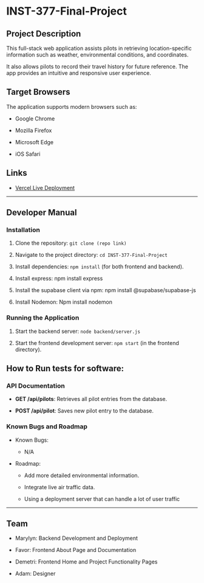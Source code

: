 # INST-377-Final-Project



## Project Description

This full-stack web application assists pilots in retrieving location-specific information such as weather, environmental conditions, and coordinates. 

It also allows pilots to record their travel history for future reference. The app provides an intuitive and responsive user experience.



## Target Browsers

The application supports modern browsers such as:

- Google Chrome

- Mozilla Firefox

- Microsoft Edge

- iOS Safari



## Links

- [Vercel Live Deployment](https://vercel.com/sso/access/request?next=%2Fsso-api%3Furl%3Dhttps%253A%252F%252Finst-377-final-project-cfaf3gdgj-marylyns-projects.vercel.app%252F%26nonce%3D42fbdc39b98e5741f5c33a3a813636b6203f0b0fa4b89e08dd3ca78cde6b8ad6&url=inst-377-final-project-cfaf3gdgj-marylyns-projects.vercel.app)





---



## Developer Manual



### Installation

1. Clone the repository: `git clone (repo link)`

2. Navigate to the project directory: `cd INST-377-Final-Project`
  
3. Install dependencies: `npm install` (for both frontend and backend).
   
5. Install express: npm install express 

6. Install the supabase client via npm: npm install @supabase/supabase-js

7. Install Nodemon: Npm install nodemon


### Running the Application

1. Start the backend server: `node backend/server.js`

2. Start the frontend development server: `npm start` (in the frontend directory).

## How to Run tests for software:


### API Documentation

- **GET /api/pilots**: Retrieves all pilot entries from the database.

- **POST /api/pilot**: Saves new pilot entry to the database.



### Known Bugs and Roadmap

- Known Bugs:

  - N/A

- Roadmap:

  - Add more detailed environmental information.

  - Integrate live air traffic data.
    
  - Using a deployment server that can handle a lot of user traffic
 
    



---



## Team

- Marylyn: Backend Development and Deployment

- Favor: Frontend About Page and Documentation

- Demetri: Frontend Home and Project Functionality Pages

- Adam: Designer
